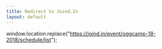 ```yaml
---
title: Redirect to Joind.In
layout: default
---
```


window.location.replace("https://joind.in/event/oggcamp-18-2018/schedule/list");
